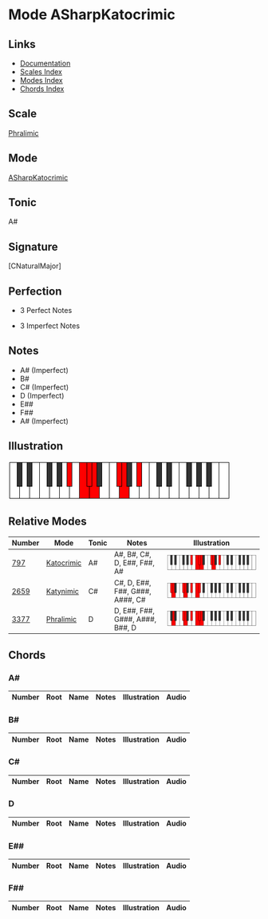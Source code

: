 # Mode ASharpKatocrimic

## Links

- [Documentation](index.md)
- [Scales Index](Scales.md)
- [Modes Index](Modes.md)
- [Chords Index](Chords.md)

## Scale

[Phralimic](ScalePhralimic.md)

## Mode

[ASharpKatocrimic](ModeASharpKatocrimic.md)

## Tonic

A#

## Signature

[CNaturalMajor]

## Perfection

 - 3 Perfect Notes

 - 3 Imperfect Notes

## Notes

- A# (Imperfect)
- B#
- C# (Imperfect)
- D (Imperfect)
- E##
- F##
- A# (Imperfect)

## Illustration

![ASharpKatocrimic](ModeASharpKatocrimic.png)

## Relative Modes

| Number | Mode | Tonic | Notes | Illustration |
|--------|------|-------|-------|--------------|
| [797](https://ianring.com/musictheory/scales/797) | [Katocrimic](ModeKatocrimic.md) | A# | A#, B#, C#, D, E##, F##, A# | ![ASharpKatocrimic](ModeASharpKatocrimic.png) |
| [2659](https://ianring.com/musictheory/scales/2659) | [Katynimic](ModeKatynimic.md) | C# | C#, D, E##, F##, G###, A###, C# | ![CSharpKatynimic](ModeCSharpKatynimic.png) |
| [3377](https://ianring.com/musictheory/scales/3377) | [Phralimic](ModePhralimic.md) | D | D, E##, F##, G###, A###, B##, D | ![DNaturalPhralimic](ModeDNaturalPhralimic.png) |

## Chords

### A#

| Number | Root | Name | Notes | Illustration | Audio |
|--------|------|------|-------|--------------|-------|

### B#

| Number | Root | Name | Notes | Illustration | Audio |
|--------|------|------|-------|--------------|-------|

### C#

| Number | Root | Name | Notes | Illustration | Audio |
|--------|------|------|-------|--------------|-------|

### D

| Number | Root | Name | Notes | Illustration | Audio |
|--------|------|------|-------|--------------|-------|

### E##

| Number | Root | Name | Notes | Illustration | Audio |
|--------|------|------|-------|--------------|-------|

### F##

| Number | Root | Name | Notes | Illustration | Audio |
|--------|------|------|-------|--------------|-------|

